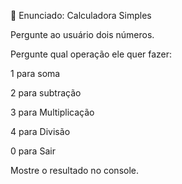 📘 Enunciado: Calculadora Simples

Pergunte ao usuário dois números.

Pergunte qual operação ele quer fazer:

1 para soma

2 para subtração

3 para Multiplicação

4 para Divisão

0 para Sair

Mostre o resultado no console.